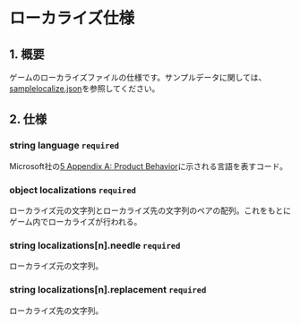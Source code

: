 # ローカライズ仕様

## 1. 概要

ゲームのローカライズファイルの仕様です。サンプルデータに関しては、[samplelocalize.json](./samplelocalize.json)を参照してください。

## 2. 仕様

### string language `required`

Microsoft社の[5 Appendix A: Product Behavior](https://docs.microsoft.com/ja-jp/openspecs/windows_protocols/ms-lcid/a9eac961-e77d-41a6-90a5-ce1a8b0cdb9c)に示される言語を表すコード。

### object localizations `required`

ローカライズ元の文字列とローカライズ先の文字列のペアの配列。これをもとにゲーム内でローカライズが行われる。

### string localizations[n].needle `required`

ローカライズ元の文字列。

### string localizations[n].replacement `required`

ローカライズ先の文字列。